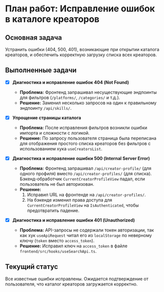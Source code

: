 # План работ: Исправление ошибок в каталоге креаторов

## Основная задача
Устранить ошибки (404, 500, 401), возникающие при открытии каталога креаторов, и обеспечить корректную загрузку списка всех креаторов.

## Выполненные задачи

- [x] **Диагностика и исправление ошибок 404 (Not Found)**
  - **Проблема:** Фронтенд запрашивал несуществующие эндпоинты для фильтров (`/platforms/`, `/categories/` и т.д.).
  - **Решение:** Заменил несколько запросов на один к правильному эндпоинту `/api/skills/`.

- [x] **Упрощение страницы каталога**
  - **Проблема:** После исправления фильтров возникли ошибки импорта и сложности с логикой.
  - **Решение:** По запросу пользователя страница была переписана для отображения простого списка креаторов без фильтров с использованием хука `useCreatorsList`.

- [x] **Диагностика и исправление ошибки 500 (Internal Server Error)**
  - **Проблема:** Фронтенд запрашивал `/api/creator-profile/` (для одного профиля) вместо `/api/creator-profiles/` (для списка). Бэкенд-обработчик `CurrentCreatorProfileView` падал, если пользователь не был авторизован.
  - **Решение:**
    1.  Исправил URL на фронтенде на `/api/creator-profiles/`.
    2.  На бэкенде изменил права доступа для `CurrentCreatorProfileView` на `IsAuthenticated`, чтобы предотвратить падение.

- [x] **Диагностика и исправление ошибки 401 (Unauthorized)**
  - **Проблема:** API-запросы не содержали токен авторизации, так как хук `useApiRequest` читал его из `localStorage` по неверному ключу (`token` вместо `access_token`).
  - **Решение:** Исправил ключ на `access_token` в файле `frontend/src/hooks/useSearchApi.ts`.

## Текущий статус

Все известные ошибки исправлены. Ожидается подтверждение от пользователя, что каталог креаторов загружается корректно.
